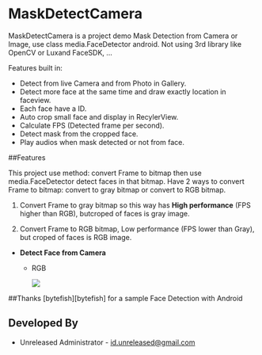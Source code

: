 MaskDetectCamera
=====================

MaskDetectCamera is a project demo Mask Detection from Camera or Image, use class media.FaceDetector android. Not using 3rd library like OpenCV or Luxand FaceSDK, ...

Features built in:
  - Detect from live Camera and from Photo in Gallery.
  - Detect more face at the same time and draw exactly location in faceview.
  - Each face have a ID.
  - Auto crop small face and display in RecylerView.
  - Calculate FPS (Detected frame per second).
  - Detect mask from the cropped face.
  - Play audios when mask detected or not from face.

##Features

This project use method: convert Frame to bitmap then use media.FaceDetector detect faces in that bitmap. Have 2 ways to convert Frame to bitmap: convert to gray bitmap or convert to RGB bitmap.

  1. Convert Frame to gray bitmap so this way has **High performance** (FPS higher than RGB), butcroped of faces is gray image.
  
  2. Convert Frame to RGB bitmap, Low performance (FPS lower than Gray), but croped of faces is RGB image.



- **Detect Face from Camera**

  - RGB

      ![](https://github.com/betri28/FaceDetectCamera/raw/master/image/rgb.gif)
    


##Thanks
[bytefish][bytefish] for a sample Face Detection with Android
  
Developed By
------------

* Unreleased Administrator - <id.unreleased@gmail.com>

